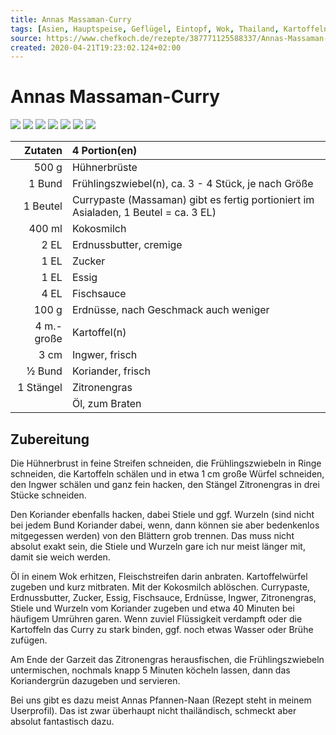 ```yaml
---
title: Annas Massaman-Curry
tags: [Asien, Hauptspeise, Geflügel, Eintopf, Wok, Thailand, Kartoffeln]
source: https://www.chefkoch.de/rezepte/387771125588337/Annas-Massaman-Curry.html
created: 2020-04-21T19:23:02.124+02:00
---
```


# Annas Massaman-Curry

![](https://img.chefkoch-cdn.de/rezepte/387771125588337/bilder/1229433/crop-360x240/annas-massaman-curry.jpg) ![](https://img.chefkoch-cdn.de/rezepte/387771125588337/bilder/1271063/crop-360x240/annas-massaman-curry.jpg) ![](https://img.chefkoch-cdn.de/rezepte/387771125588337/bilder/1135268/crop-360x240/annas-massaman-curry.jpg) ![](https://img.chefkoch-cdn.de/rezepte/387771125588337/bilder/1190469/crop-360x240/annas-massaman-curry.jpg) ![](https://img.chefkoch-cdn.de/rezepte/387771125588337/bilder/1268750/crop-360x240/annas-massaman-curry.jpg) ![](https://img.chefkoch-cdn.de/rezepte/387771125588337/bilder/1044325/crop-360x240/annas-massaman-curry.jpg) ![](https://img.chefkoch-cdn.de/rezepte/387771125588337/bilder/868381/crop-360x240/annas-massaman-curry.jpg)

| **Zutaten** | 4 Portion(en)                                                                       |
| ----------: | :---------------------------------------------------------------------------------- |
|       500 g | Hühnerbrüste                                                                        |
|      1 Bund | Frühlingszwiebel(n), ca. 3 - 4 Stück, je nach Größe                                 |
|    1 Beutel | Currypaste (Massaman) gibt es fertig portioniert im Asialaden, 1 Beutel = ca. 3 EL) |
|      400 ml | Kokosmilch                                                                          |
|        2 EL | Erdnussbutter, cremige                                                              |
|        1 EL | Zucker                                                                              |
|        1 EL | Essig                                                                               |
|        4 EL | Fischsauce                                                                          |
|       100 g | Erdnüsse, nach Geschmack auch weniger                                               |
|  4 m.-große | Kartoffel(n)                                                                        |
|        3 cm | Ingwer, frisch                                                                      |
|      ½ Bund | Koriander, frisch                                                                   |
|   1 Stängel | Zitronengras                                                                        |
|             | Öl, zum Braten                                                                      |

## Zubereitung

Die Hühnerbrust in feine Streifen schneiden, die Frühlingszwiebeln in Ringe schneiden, die Kartoffeln schälen und in etwa 1 cm große Würfel schneiden, den Ingwer schälen und ganz fein hacken, den Stängel Zitronengras in drei Stücke schneiden.

Den Koriander ebenfalls hacken, dabei Stiele und ggf. Wurzeln (sind nicht bei jedem Bund Koriander dabei, wenn, dann können sie aber bedenkenlos mitgegessen werden) von den Blättern grob trennen. Das muss nicht absolut exakt sein, die Stiele und Wurzeln gare ich nur meist länger mit, damit sie weich werden.

Öl in einem Wok erhitzen, Fleischstreifen darin anbraten. Kartoffelwürfel zugeben und kurz mitbraten. Mit der Kokosmilch ablöschen. Currypaste, Erdnussbutter, Zucker, Essig, Fischsauce, Erdnüsse, Ingwer, Zitronengras, Stiele und Wurzeln vom Koriander zugeben und etwa 40 Minuten bei häufigem Umrühren garen. Wenn zuviel Flüssigkeit verdampft oder die Kartoffeln das Curry zu stark binden, ggf. noch etwas Wasser oder Brühe zufügen.

Am Ende der Garzeit das Zitronengras herausfischen, die Frühlingszwiebeln untermischen, nochmals knapp 5 Minuten köcheln lassen, dann das Koriandergrün dazugeben und servieren.

Bei uns gibt es dazu meist Annas Pfannen-Naan (Rezept steht in meinem Userprofil). Das ist zwar überhaupt nicht thailändisch, schmeckt aber absolut fantastisch dazu.